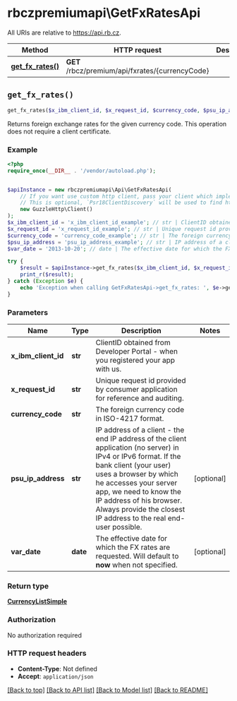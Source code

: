 # rbczpremiumapi\GetFxRatesApi

All URIs are relative to https://api.rb.cz.

Method | HTTP request | Description
------------- | ------------- | -------------
[**get_fx_rates()**](GetFxRatesApi.md#get_fx_rates) | **GET** /rbcz/premium/api/fxrates/{currencyCode} | 


## `get_fx_rates()`

```php
get_fx_rates($x_ibm_client_id, $x_request_id, $currency_code, $psu_ip_address, $var_date): CurrencyListSimple
```



Returns foreign exchange rates for the given currency code.  This operation does not require a client certificate. 

### Example

```php
<?php
require_once(__DIR__ . '/vendor/autoload.php');


$apiInstance = new rbczpremiumapi\Api\GetFxRatesApi(
    // If you want use custom http client, pass your client which implements `Psr\Http\Client\ClientInterface`.
    // This is optional, `Psr18ClientDiscovery` will be used to find http client. For instance `GuzzleHttp\Client` implements that interface
    new GuzzleHttp\Client()
);
$x_ibm_client_id = 'x_ibm_client_id_example'; // str | ClientID obtained from Developer Portal - when you registered your app with us.
$x_request_id = 'x_request_id_example'; // str | Unique request id provided by consumer application for reference and auditing.
$currency_code = 'currency_code_example'; // str | The foreign currency code in ISO-4217 format.
$psu_ip_address = 'psu_ip_address_example'; // str | IP address of a client - the end IP address of the client application (no server) in IPv4 or IPv6 format. If the bank client (your user) uses a browser by which he accesses your server app, we need to know the IP address of his browser. Always provide the closest IP address to the real end-user possible.
$var_date = '2013-10-20'; // date | The effective date for which the FX rates are requested. Will default to **now** when not specified.

try {
    $result = $apiInstance->get_fx_rates($x_ibm_client_id, $x_request_id, $currency_code, $psu_ip_address, $var_date);
    print_r($result);
} catch (Exception $e) {
    echo 'Exception when calling GetFxRatesApi->get_fx_rates: ', $e->getMessage(), PHP_EOL;
}
```

### Parameters

Name | Type | Description  | Notes
------------- | ------------- | ------------- | -------------
 **x_ibm_client_id** | **str**| ClientID obtained from Developer Portal - when you registered your app with us. |
 **x_request_id** | **str**| Unique request id provided by consumer application for reference and auditing. |
 **currency_code** | **str**| The foreign currency code in ISO-4217 format. |
 **psu_ip_address** | **str**| IP address of a client - the end IP address of the client application (no server) in IPv4 or IPv6 format. If the bank client (your user) uses a browser by which he accesses your server app, we need to know the IP address of his browser. Always provide the closest IP address to the real end-user possible. | [optional]
 **var_date** | **date**| The effective date for which the FX rates are requested. Will default to **now** when not specified. | [optional]

### Return type

[**CurrencyListSimple**](../Model/CurrencyListSimple.md)

### Authorization

No authorization required

### HTTP request headers

- **Content-Type**: Not defined
- **Accept**: `application/json`

[[Back to top]](#) [[Back to API list]](../../README.md#endpoints)
[[Back to Model list]](../../README.md#models)
[[Back to README]](../../README.md)
